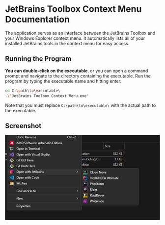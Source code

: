 # JetBrains Toolbox Context Menu Documentation

The application serves as an interface between the JetBrains Toolbox and your Windows Explorer context menu. It automatically lists all of your installed JetBrains tools in the context menu for easy access.

## Running the Program
**You can double-click on the executable**, or you can open a command prompt and navigate to the directory containing the executable. Run the program by typing the executable name and hitting enter.

```bash
cd C:\path\to\executable\
.\"JetBrains Toolbox Context Menu.exe"
```

Note that you must replace `C:\path\to\executable\` with the actual path to the executable.

## Screenshot
![img.png](img.png)